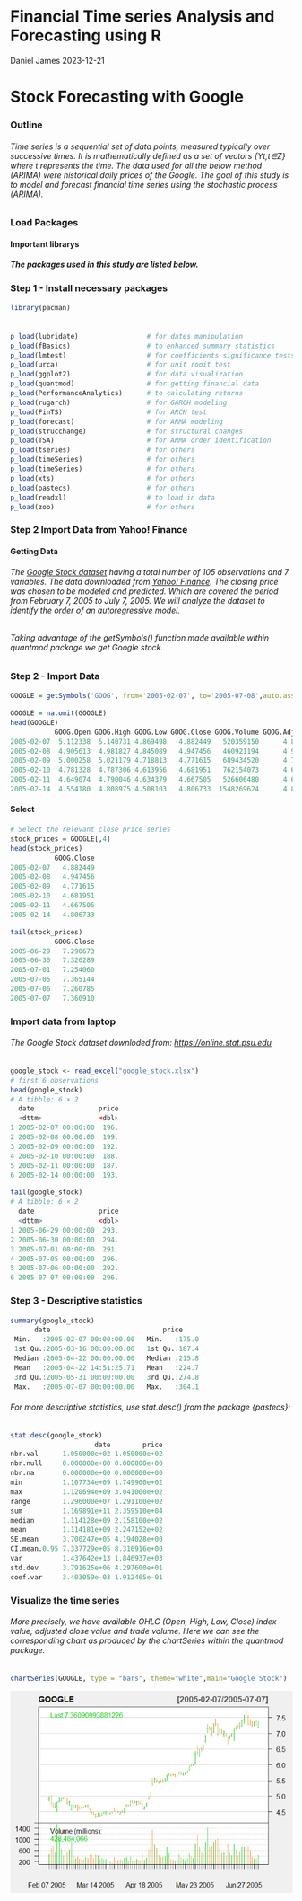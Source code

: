 Financial Time series Analysis and Forecasting using R
================
Daniel James
2023-12-21

# Stock Forecasting with Google

### Outline

###### Time series is a sequential set of data points, measured typically over successive times. It is mathematically defined as a set of vectors {Yt,t∈Z} where t represents the time. The data used for all the below method (ARIMA) were historical daily prices of the Google. The goal of this study is to model and forecast financial time series using the stochastic process (ARIMA).

### Load Packages

#### Important librarys

##### The packages used in this study are listed below.

### Step 1 - Install necessary packages

``` r
library(pacman)


p_load(lubridate)                 # for dates manipulation 
p_load(fBasics)                   # to enhanced summary statistics
p_load(lmtest)                    # for coefficients significance tests
p_load(urca)                      # for unit rooit test
p_load(ggplot2)                   # for data visualization
p_load(quantmod)                  # for getting financial data
p_load(PerformanceAnalytics)      # to calculating returns
p_load(rugarch)                   # for GARCH modeling
p_load(FinTS)                     # for ARCH test
p_load(forecast)                  # for ARMA modeling
p_load(strucchange)               # for structural changes 
p_load(TSA)                       # for ARMA order identification 
p_load(tseries)                   # for others
p_load(timeSeries)                # for others
p_load(timeSeries)                # for others
p_load(xts)                       # for others
p_load(pastecs)                   # for others
p_load(readxl)                    # to load in data
p_load(zoo)                       # for others
```

### Step 2 Import Data from Yahoo! Finance

#### Getting Data

###### The [Google Stock dataset](https://online.stat.psu.edu/onlinecourses/sites/stat501/files/ch15/google_stock.txt) having a total number of 105 observations and 7 variables. The data downloaded from [Yahoo! Finance](https://finance.yahoo.com/?guccounter=1&guce_referrer=aHR0cHM6Ly9yc3R1ZGlvLXB1YnMtc3RhdGljLnMzLmFtYXpvbmF3cy5jb20v&guce_referrer_sig=AQAAAJH4MynrY4bQqPd-bmWidSVVMB6f_jCjAijLbw8QkktShpT9tDXal9DA6hemxvOm04KVLWBfAwdlWugkljL09B5LCOZSzKPBbO5KuJeN6fFUB9LqHhrIArqBn_0MT8wygguV8ZDJ2m4K7waoyOoSVuRjqOS2uyjLfJ9ttWOUo2Rk). The closing price was chosen to be modeled and predicted. Which are covered the period from February 7, 2005 to July 7, 2005. We will analyze the dataset to identify the order of an autoregressive model.

###### Taking advantage of the getSymbols() function made available within quantmod package we get Google stock.

### Step 2 - Import Data

``` r
GOOGLE = getSymbols('GOOG', from='2005-02-07', to='2005-07-08',auto.assign = FALSE)
```

``` r
GOOGLE = na.omit(GOOGLE)
head(GOOGLE)
           GOOG.Open GOOG.High GOOG.Low GOOG.Close GOOG.Volume GOOG.Adjusted
2005-02-07  5.112338  5.140731 4.869498   4.882449   520359150      4.882449
2005-02-08  4.905613  4.981827 4.845089   4.947456   460921194      4.947456
2005-02-09  5.000258  5.021179 4.718813   4.771615   689434520      4.771615
2005-02-10  4.781328  4.787306 4.613956   4.681951   762154073      4.681951
2005-02-11  4.649074  4.790046 4.634379   4.667505   526606480      4.667505
2005-02-14  4.554180  4.808975 4.508103   4.806733  1548269624      4.806733
```

#### Select

``` r
# Select the relevant close price series
stock_prices = GOOGLE[,4]
head(stock_prices)
           GOOG.Close
2005-02-07   4.882449
2005-02-08   4.947456
2005-02-09   4.771615
2005-02-10   4.681951
2005-02-11   4.667505
2005-02-14   4.806733
```

``` r
tail(stock_prices)
           GOOG.Close
2005-06-29   7.290673
2005-06-30   7.326289
2005-07-01   7.254060
2005-07-05   7.365144
2005-07-06   7.260785
2005-07-07   7.360910
```

### Import data from laptop

###### The Google Stock dataset downloded from: <https://online.stat.psu.edu>

``` r
google_stock <- read_excel("google_stock.xlsx")
# first 6 observations
head(google_stock)
# A tibble: 6 × 2
  date                price
  <dttm>              <dbl>
1 2005-02-07 00:00:00  196.
2 2005-02-08 00:00:00  199.
3 2005-02-09 00:00:00  192.
4 2005-02-10 00:00:00  188.
5 2005-02-11 00:00:00  187.
6 2005-02-14 00:00:00  193.
```

``` r
tail(google_stock)
# A tibble: 6 × 2
  date                price
  <dttm>              <dbl>
1 2005-06-29 00:00:00  293.
2 2005-06-30 00:00:00  294.
3 2005-07-01 00:00:00  291.
4 2005-07-05 00:00:00  296.
5 2005-07-06 00:00:00  292.
6 2005-07-07 00:00:00  296.
```

### Step 3 - Descriptive statistics

``` r
summary(google_stock)
      date                            price      
 Min.   :2005-02-07 00:00:00.00   Min.   :175.0  
 1st Qu.:2005-03-16 00:00:00.00   1st Qu.:187.4  
 Median :2005-04-22 00:00:00.00   Median :215.8  
 Mean   :2005-04-22 14:51:25.71   Mean   :224.7  
 3rd Qu.:2005-05-31 00:00:00.00   3rd Qu.:274.8  
 Max.   :2005-07-07 00:00:00.00   Max.   :304.1  
```

###### For more descriptive statistics, use stat.desc() from the package {pastecs}:

``` r
stat.desc(google_stock)
                     date        price
nbr.val      1.050000e+02 1.050000e+02
nbr.null     0.000000e+00 0.000000e+00
nbr.na       0.000000e+00 0.000000e+00
min          1.107734e+09 1.749900e+02
max          1.120694e+09 3.041000e+02
range        1.296000e+07 1.291100e+02
sum          1.169891e+11 2.359510e+04
median       1.114128e+09 2.158100e+02
mean         1.114181e+09 2.247152e+02
SE.mean      3.700247e+05 4.194028e+00
CI.mean.0.95 7.337729e+05 8.316916e+00
var          1.437642e+13 1.846937e+03
std.dev      3.791625e+06 4.297600e+01
coef.var     3.403059e-03 1.912465e-01
```

### Visualize the time series

###### More precisely, we have available OHLC (Open, High, Low, Close) index value, adjusted close value and trade volume. Here we can see the corresponding chart as produced by the chartSeries within the quantmod package.

``` r
chartSeries(GOOGLE, type = "bars", theme="white",main="Google Stock")
```

![](Google_Stock_Forecast_files/figure-gfm/visualize_data_in_style-1.png)<!-- -->
